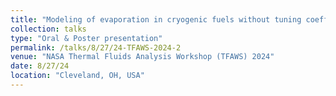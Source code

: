 ```yaml
---
title: "Modeling of evaporation in cryogenic fuels without tuning coefficients"
collection: talks
type: "Oral & Poster presentation"
permalink: /talks/8/27/24-TFAWS-2024-2
venue: "NASA Thermal Fluids Analysis Workshop (TFAWS) 2024"
date: 8/27/24
location: "Cleveland, OH, USA"
---
```


